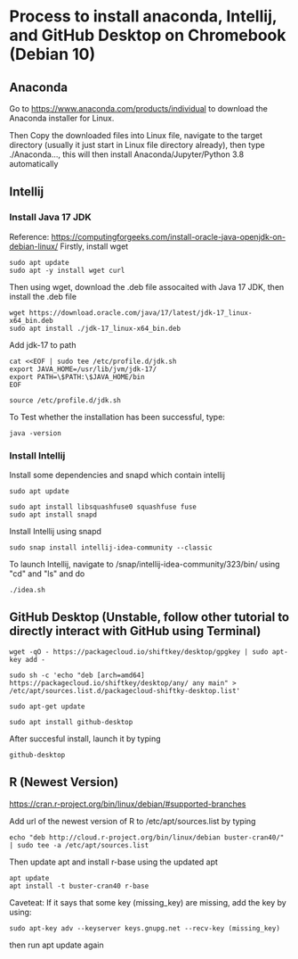 # Process to install anaconda, Intellij, and GitHub Desktop on Chromebook (Debian 10)

## Anaconda
Go to https://www.anaconda.com/products/individual to download the Anaconda installer for Linux.

Then Copy the downloaded files into Linux file, navigate to the target directory (usually it just start in Linux file directory already), then type ./Anaconda..., this will then install Anaconda/Jupyter/Python 3.8 automatically

## Intellij

### Install Java 17 JDK
Reference: https://computingforgeeks.com/install-oracle-java-openjdk-on-debian-linux/
Firstly, install wget
```console
sudo apt update
sudo apt -y install wget curl
```
Then using wget, download the .deb file assocaited with Java 17 JDK, then install the .deb file
```console
wget https://download.oracle.com/java/17/latest/jdk-17_linux-x64_bin.deb
sudo apt install ./jdk-17_linux-x64_bin.deb
```
Add jdk-17 to path
```console
cat <<EOF | sudo tee /etc/profile.d/jdk.sh
export JAVA_HOME=/usr/lib/jvm/jdk-17/
export PATH=\$PATH:\$JAVA_HOME/bin
EOF

source /etc/profile.d/jdk.sh
```
To Test whether the installation has been successful, type:
```console
java -version
```

### Install Intellij
Install some dependencies and snapd which contain intellij 
```console
sudo apt update 

sudo apt install libsquashfuse0 squashfuse fuse 
sudo apt install snapd
```
Install Intellij using snapd
```console
sudo snap install intellij-idea-community --classic
```
To launch Intellij, navigate to /snap/intellij-idea-community/323/bin/ using "cd" and "ls" and do 
```console
./idea.sh
```

## GitHub Desktop (Unstable, follow other tutorial to directly interact with GitHub using Terminal)
```console
wget -qO - https://packagecloud.io/shiftkey/desktop/gpgkey | sudo apt-key add -

sudo sh -c 'echo "deb [arch=amd64] https://packagecloud.io/shiftkey/desktop/any/ any main" > /etc/apt/sources.list.d/packagecloud-shiftky-desktop.list'

sudo apt-get update

sudo apt install github-desktop
```
After succesful install, launch it by typing
```console
github-desktop
```

## R (Newest Version)
https://cran.r-project.org/bin/linux/debian/#supported-branches

Add url of the newest version of R to /etc/apt/sources.list by typing
```console
echo "deb http://cloud.r-project.org/bin/linux/debian buster-cran40/" | sudo tee -a /etc/apt/sources.list
```
Then update apt and install r-base using the updated apt
```console
apt update
apt install -t buster-cran40 r-base
```

Caveteat: If it says that some key (missing_key) are missing, add the key by using:
```console
sudo apt-key adv --keyserver keys.gnupg.net --recv-key (missing_key)
```
then run apt update again

